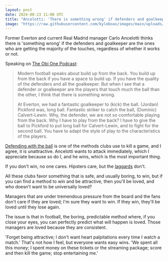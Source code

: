 ```yaml
---
layout: post
date: 2024-08-23 11:00 UTC
title: "Ancelotti: 'There is something wrong' if defenders and goalkeepers are getting the most touches"
image: "https://raw.githubusercontent.com/kyleboas/images/main/uploads/2024/08/20/Image-20Aug2024_19:35:33.png"
---
```


Former Everton and current Real Madrid manager Carlo Ancelotti thinks there is 'something wrong' if the defenders and goalkeeper are the ones who are getting the majority of the touches, regardless of whether it works or not.

<!---more--->

Speaking on [The Obi One Podcast](https://youtu.be/8wyftb05YaA?si=clWETbDTKtGCYEKE): 

> Modern football speaks about build up from the back. You build up from the back if you have a space to build up. If you have the quality of the defenders and all the goalkeeper. But when I see that a defender or goalkeeper are the players that touch much the ball than the other, I think that there is something wrong.
>  
> At Everton, we had a fantastic goalkeeper to (kick) the ball. (Jordan) Pickford was, long ball. Fantastic striker to catch the ball, (Dominic) Calvert-Lewin. Why, the defender, we are not so comfortable playing from the back. Why I have to play from the back? I have to give the ball to Pickford to put long ball for Calvert-Lewin, and to fight for the second ball. You have to adapt the style of play to the characteristics of the players.

[Defending with the ball](https://tacticsjournal.com/2024/04/01/possession-without-progression/) is one of the methods clubs use to kill a game, and I agree, it is unattractive. Ancelotti wants to attack immediately, which I appreciate because so do I, and he wins, which is the most important thing. 

If you don't win, no one cares. Hipsters care, but the [laggards](https://tacticsjournal.com/2024/05/29/positional-laggards/) don't. 

All these clubs favor something that is safe, and usually boring, to win, but if you can find a method to win and be attractive, then you'll be loved, and who doesn't want to be universally loved? 

Managers that are under tremendous pressure from the board and the fans don't care if they are loved; I'm sure they want to win. If they win, they'll be loved until they lose again.

The issue is that in football, the boring, predictable method where, if you close your eyes, you can perfectly predict what will happen is loved. Those managers are loved because they are consistent. 

'Forget being attractive; I don't want heart palpitations every time I watch a match.' That's not how I feel, but everyone wants easy wins. 'We spent all this money; I spent money on these tickets or the streaming package; score and then kill the game; stop entertaining me.'
